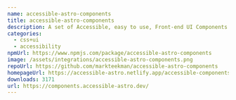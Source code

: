 ```yaml
---
name: accessible-astro-components
title: accessible-astro-components
description: A set of Accessible, easy to use, Front-end UI Components for Astro.
categories:
  - css+ui
  - accessibility
npmUrl: https://www.npmjs.com/package/accessible-astro-components
image: /assets/integrations/accessible-astro-components.png
repoUrl: https://github.com/markteekman/accessible-astro-components
homepageUrl: https://accessible-astro.netlify.app/accessible-components/
downloads: 3171
url: https://components.accessible-astro.dev/
---
```

